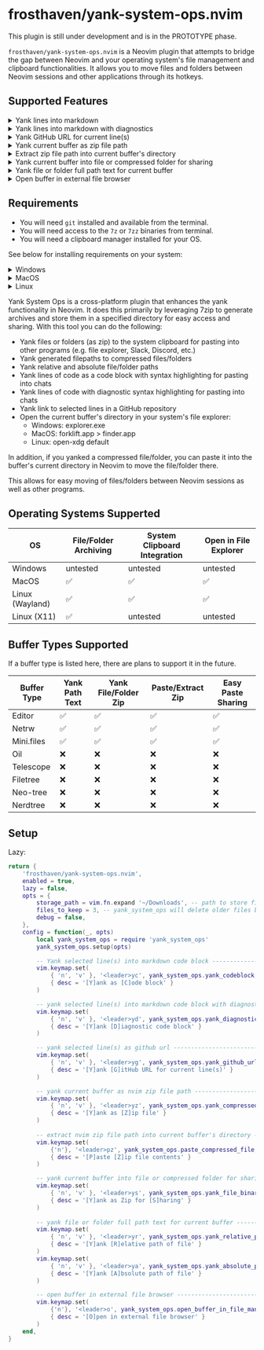 # frosthaven/yank-system-ops.nvim

This plugin is still under development and is in the PROTOTYPE phase.

`frosthaven/yank-system-ops.nvim` is a Neovim plugin that attempts to bridge the
gap between Neovim and your operating system's file management and clipboard
functionalities. It allows you to move files and folders between Neovim sessions
and other applications through its hotkeys.


##  Supported Features

<details>
    <summary>Yank lines into markdown</summary>

Yank selected line(s) into a markdown code block for pasting into chats, etc.

_Example keymap:_

```lua
vim.keymap.set(
    { 'n', 'v' }, '<leader>yc', yank_system_ops.yank_codeblock,
    { desc = '[Y]ank as [C]ode block' }
)
```

_Example output:_

```lua
M.config = {
    something_is_wrong_here
    storage_path = vim.fn.stdpath 'data' .. '/yank-more',
    files_to_keep = 3,
    debug = false,
}
```
</details>

<details>
    <summary>Yank lines into markdown with diagnostics</summary>
Yank selected line(s) into a markdown code block with diagnostics for pasting.
Especially useful for pasting into LLMs.

_Example keymap:_

```lua
vim.keymap.set(
    { 'n', 'v' }, '<leader>yd', yank_system_ops.yank_diagnostics,
    { desc = '[Y]ank [D]iagnostic code block' }
)
```

_Example output:_

Diagnostic:

`7`: Miss symbol `,` or `;` .
`7`: Undefined global `something_is_wrong_here`.

`lua/yank_system_ops/init.lua:6-11`:
```lua
M.config = {
    something_is_wrong_here
    storage_path = vim.fn.stdpath 'data' .. '/yank-more',
    files_to_keep = 3,
    debug = false,
}
```
</details>

<details>
    <summary>Yank GitHub URL for current line(s)</summary>
Yank a GitHub URL for the current line(s) in the current buffer. Requires that
there are no pending changes in the current git repository. This respects the
current branch.

_Example keymap:_

```lua
vim.keymap.set(
    { 'n', 'v' }, '<leader>yg', yank_system_ops.yank_github_url,
    { desc = '[Y]ank [G]itHub URL for current line(s)' }
)
```

_Example output:_

https://github.com/Frosthaven/yank-system-ops.nvim/blob/main/lua/yank_system_ops/init.lua?t=1759452837#L6-L10
</details>

<details>
    <summary>Yank current buffer as zip file path</summary>
Yank the current buffer's file or folder contents as a compressed zip file path.
The zip file is created in the configured `storage_path` with the extension
`.nvim.zip` and the path is copied to your system clipboard.

You can follow this up with the "Extract zip file path into current buffer's
directory" feature to paste the compressed file/folder into the current buffer's
directory.

_Example keymap:_

```lua
vim.keymap.set(
    { 'n', 'v' }, '<leader>yz', yank_system_ops.yank_compressed_file,
    { desc = '[Y]ank as [Z]ip file' }
)
```
</details>

<details>
    <summary>Extract zip file path into current buffer's directory</summary>
If you have previously yanked a compressed file/folder, you can paste it into
the current buffer using this hotkey. The compressed file/folder will be
extracted into the current buffer's directory.

_Example keymap:_

```lua
vim.keymap.set(
    {'n'}, '<leader>pz', yank_system_ops.paste_compressed_file,
    { desc = '[P]aste [Z]ip file contents' }
)
```
</details>

<details>
    <summary>Yank current buffer into file or compressed folder for sharing</summary>
Yanks the current buffer's file or folder (compressed and saved) into the system
clipboard for easy sharing in other applications (e.g. file explorer, Slack,
Discord, etc.).

_Example keymap:_

```lua
vim.keymap.set(
    { 'n', 'v' }, '<leader>ys', yank_system_ops.yank_file_binary,
    { desc = '[Y]ank as Zip for [S]haring' }
)
```
</details>

<details>
    <summary>Yank file or folder full path text for current buffer</summary>
Yank the current buffer's file or folder full path text into your system
clipboard. You can yank either the relative or absolute path.

_Example keymaps:_

```lua
vim.keymap.set(
    { 'n', 'v' }, '<leader>yr', yank_system_ops.yank_relative_path,
    { desc = '[Y]ank [R]elative path of file' }
)
vim.keymap.set(
    { 'n', 'v' }, '<leader>ya', yank_system_ops.yank_absolute_path,
    { desc = '[Y]ank [A]bsolute path of file' }
)
```
</details>

<details>
    <summary>Open buffer in external file browser</summary>
Open the current buffer's directory in your system's file explorer:
    - Windows: explorer.exe
    - MacOS: forklift.app if available or finder.app
    - Linux: open-xdg default

_Example keymap:_

```lua
vim.keymap.set(
    {'n'}, '<leader>o', yank_system_ops.open_buffer_in_file_manager,
    { desc = '[O]pen in external file browser' }
)
```
</details>

## Requirements

- You will need `git` installed and available from the terminal.
- You will need access to the `7z` or `7zz` binaries from terminal.
- You will need a clipboard manager installed for your OS.

See below for installing requirements on your system:

<details>
    <summary>Windows</summary>

You can install 7zip via winget:
```powershell
winget install -e --id 7zip.7zip;
```

Windows has built-in clipboard management via the `clip` command.
</details>

<details>
    <summary>MacOS</summary>

You can install 7zip via Homebrew:
```bash
brew install sevenzip
```
MacOS has built-in clipboard management via the `pbcopy` and `pbpaste` commands.
</details>

<details>
    <summary>Linux</summary>

You can install 7zip via your package manager. See below for specific distros:
```bash
# Debian/Ubuntu
sudo apt install 7zip
```

```bash
# Arch
sudo pacman -S --needed 7zip
```

For Wayland, `wl-clipboard` is recommended for clipboard management. For X11,
`xclip` or `xsel` should work.
</details>


Yank System Ops is a cross-platform plugin that enhances the yank functionality
in Neovim. It does this primarily by leveraging 7zip to generate archives and
store them in a specified directory for easy access and sharing. With this tool
you can do the following:

- Yank files or folders (as zip) to the system clipboard for pasting into other
programs (e.g. file explorer, Slack, Discord, etc.)
- Yank generated filepaths to compressed files/folders
- Yank relative and absolute file/folder paths
- Yank lines of code as a code block with syntax highlighting for pasting into
chats
- Yank lines of code with diagnostic syntax highlighting for pasting into chats
- Yank link to selected lines in a GitHub repository
- Open the current buffer's directory in your system's file explorer:
    - Windows: explorer.exe
    - MacOS: forklift.app > finder.app
    - Linux: open-xdg default

In addition, if you yanked a compressed file/folder, you can paste it into the
buffer's current directory in Neovim to move the file/folder there.

This allows for easy moving of files/folders between Neovim sessions as well as
other programs.

## Operating Systems Supperted

| OS              | File/Folder Archiving | System Clipboard Integration | Open in File Explorer |
|-----------------|-----------------------|------------------------------|-----------------------|
| Windows         | untested              | untested                     | untested              |
| MacOS           | ✅                    | ✅                           | ✅                    |
| Linux (Wayland) | ✅                    | ✅                           | ✅                    |
| Linux (X11)     | ✅                    | untested                     | untested              |

## Buffer Types Supported

If a buffer type is listed here, there are plans to support it in the future.

| Buffer Type | Yank Path Text        | Yank File/Folder Zip | Paste/Extract Zip | Easy Paste Sharing |
|-------------|-----------------------|----------------------|-------------------|--------------------|
| Editor      | ✅                    | ✅                   | ✅                | ✅                 |
| Netrw       | ✅                    | ✅                   | ✅                | ✅                 |
| Mini.files  | ✅                    | ✅                   | ✅                | ✅                 |
| Oil         | ❌                    | ❌                   | ❌                | ❌                 |
| Telescope   | ❌                    | ❌                   | ❌                | ❌                 |
| Filetree    | ❌                    | ❌                   | ❌                | ❌                 |
| Neo-tree    | ❌                    | ❌                   | ❌                | ❌                 |
| Nerdtree    | ❌                    | ❌                   | ❌                | ❌                 |

## Setup

Lazy:

```lua
return {
    'frosthaven/yank-system-ops.nvim',
    enabled = true,
    lazy = false,
    opts = {
        storage_path = vim.fn.expand '~/Downloads', -- path to store files
        files_to_keep = 3, -- yank_system_ops will delete older files beyond this
        debug = false,
    },
    config = function(_, opts)
        local yank_system_ops = require 'yank_system_ops'
        yank_system_ops.setup(opts)

        -- Yank selected line(s) into markdown code block ---------------------
        vim.keymap.set(
            { 'n', 'v' }, '<leader>yc', yank_system_ops.yank_codeblock,
            { desc = '[Y]ank as [C]ode block' }
        )

        -- yank selected line(s) into markdown code block with diagnostics ----
        vim.keymap.set(
            { 'n', 'v' }, '<leader>yd', yank_system_ops.yank_diagnostics,
            { desc = '[Y]ank [D]iagnostic code block' }
        )

        -- yank selected line(s) as github url --------------------------------
        vim.keymap.set(
            { 'n', 'v' }, '<leader>yg', yank_system_ops.yank_github_url,
            { desc = '[Y]ank [G]itHub URL for current line(s)' }
        )

        -- yank current buffer as nvim zip file path --------------------------
        vim.keymap.set(
            { 'n', 'v' }, '<leader>yz', yank_system_ops.yank_compressed_file,
            { desc = '[Y]ank as [Z]ip file' }
        )
        
        -- extract nvim zip file path into current buffer's directory ---------
        vim.keymap.set(
            {'n'}, '<leader>pz', yank_system_ops.paste_compressed_file,
            { desc = '[P]aste [Z]ip file contents' }
        )

        -- yank current buffer into file or compressed folder for sharing -----
        vim.keymap.set(
            { 'n', 'v' }, '<leader>ys', yank_system_ops.yank_file_binary,
            { desc = '[Y]ank as Zip for [S]haring' }
        )
        
        -- yank file or folder full path text for current buffer --------------
        vim.keymap.set(
            { 'n', 'v' }, '<leader>yr', yank_system_ops.yank_relative_path,
            { desc = '[Y]ank [R]elative path of file' }
        )
        vim.keymap.set(
            { 'n', 'v' }, '<leader>ya', yank_system_ops.yank_absolute_path,
            { desc = '[Y]ank [A]bsolute path of file' }
        )

        -- open buffer in external file browser -------------------------------
        vim.keymap.set(
            {'n'}, '<leader>o', yank_system_ops.open_buffer_in_file_manager,
            { desc = '[O]pen in external file browser' }
        )
    end,
}
```
